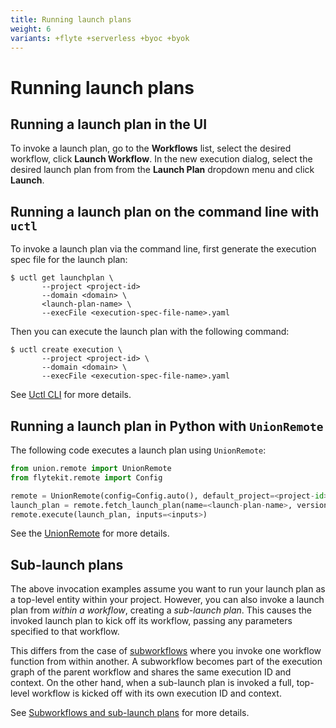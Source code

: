 ```yaml
---
title: Running launch plans
weight: 6
variants: +flyte +serverless +byoc +byok
---
```


# Running launch plans

## Running a launch plan in the UI


To invoke a launch plan, go to the **Workflows** list, select the desired workflow, click **Launch Workflow**. In the new execution dialog, select the desired launch plan from from the **Launch Plan** dropdown menu and click **Launch**.

## Running a launch plan on the command line with `uctl`

To invoke a launch plan via the command line, first generate the execution spec file for the launch plan:

```shell
$ uctl get launchplan \
       --project <project-id>
       --domain <domain> \
       <launch-plan-name> \
       --execFile <execution-spec-file-name>.yaml
```

Then you can execute the launch plan with the following command:

```shell
$ uctl create execution \
       --project <project-id> \
       --domain <domain> \
       --execFile <execution-spec-file-name>.yaml
```

See [Uctl CLI](../../../api-reference/uctl-cli/index.md) for more details.

## Running a launch plan in Python with `UnionRemote`

The following code executes a launch plan using `UnionRemote`:

```python
from union.remote import UnionRemote
from flytekit.remote import Config

remote = UnionRemote(config=Config.auto(), default_project=<project-id>, default_domain=<domain>)
launch_plan = remote.fetch_launch_plan(name=<launch-plan-name>, version=<launch-plan-version>)
remote.execute(launch_plan, inputs=<inputs>)
```

See the [UnionRemote](../../development-cycle/union-remote/index.md) for more details.

## Sub-launch plans

The above invocation examples assume you want to run your launch plan as a top-level entity within your project.
However, you can also invoke a launch plan from *within a workflow*, creating a *sub-launch plan*.
This causes the invoked launch plan to kick off its workflow, passing any parameters specified to that workflow.

This differs from the case of [subworkflows](../workflows/subworkflows-and-sub-launch-plans.md) where you invoke one workflow function from within another.
A subworkflow becomes part of the execution graph of the parent workflow and shares the same execution ID and context.
On the other hand, when a sub-launch plan is invoked a full, top-level workflow is kicked off with its own execution ID and context.

See [Subworkflows and sub-launch plans](../workflows/subworkflows-and-sub-launch-plans.md) for more details.
